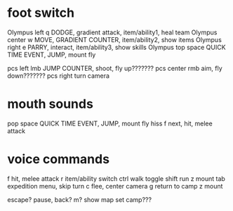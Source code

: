 # foot switch

Olympus left    q		DODGE, gradient attack, item/ability1, heal team
Olympus center  w		MOVE, GRADIENT COUNTER, item/ability2, show items
Olympus right   e		PARRY, interact, item/ability3, show skills
Olympus top     space	QUICK TIME EVENT, JUMP, mount fly

pcs left        lmb		JUMP COUNTER, shoot, fly up???????
pcs center      rmb		aim, fly down???????
pcs right       turn camera

# mouth sounds
pop     space	QUICK TIME EVENT, JUMP, mount fly
hiss    f       next, hit, melee attack

# voice commands

f		hit, melee attack
r		item/ability switch
ctrl	walk toggle
shift	run
z		mount
tab		expedition menu, skip turn
c		flee, center camera
g		return to camp
z		mount

escape?	pause, back?
m?		show map
set camp???